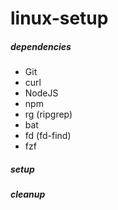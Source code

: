 # linux-setup

<h5>dependencies</h5>

- Git
- curl
- NodeJS
- npm
- rg (ripgrep)
- bat
- fd (fd-find)
- fzf

<h5>setup</h5>

<h5>cleanup</h5>
